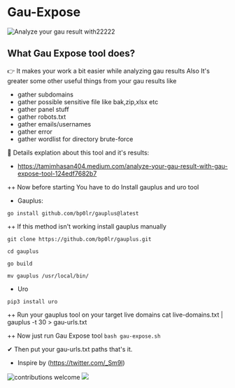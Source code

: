 # Gau-Expose  
  ![Analyze your gau result with22222](https://user-images.githubusercontent.com/78614799/160250487-d6efb315-5c51-4094-a2b3-ae45e523c19f.png)

## What Gau Expose tool does?
👉 It makes your work a bit easier while analyzing gau results Also It's greater some other useful things from your gau results like

* gather subdomains
* gather possible sensitive file like bak,zip,xlsx etc
* gather panel stuff
* gather robots.txt
* gather emails/usernames
* gather error
* gather wordlist for directory brute-force

🎯 Details explation about this tool and it's results:
- https://tamimhasan404.medium.com/analyze-your-gau-result-with-gau-expose-tool-124edf7682b7

++ Now before starting You have to do
Install gauplus and uro tool

* Gauplus: 

``go install github.com/bp0lr/gauplus@latest``

++ If this method isn't working install gauplus manually

``git clone https://github.com/bp0lr/gauplus.git``

``cd gauplus``

``go build``

``mv gauplus /usr/local/bin/``

* Uro

`pip3 install uro`

++ Run your gauplus tool on your target live domains
cat live-domains.txt | gauplus -t 30 > gau-urls.txt

++ Now just run Gau Expose tool
`bash gau-expose.sh`

✔ Then put your gau-urls.txt paths that's it.

* Inspire by (https://twitter.com/_Sm9l)

![contributions welcome](https://img.shields.io/badge/contributions-welcome-brighteen.svg?style=flat) <a href="https://twitter.com/tamimhasan404">
    <img src="https://img.shields.io/badge/author-@tamimhasan404-orange.svg?style=square&logo=twitter">
  </a>
